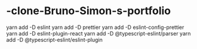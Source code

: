 # -clone-Bruno-Simon-s-portfolio

yarn add -D eslint
yarn add -D prettier
yarn add -D eslint-config-prettier
yarn add -D eslint-plugin-react
yarn add -D @typescript-eslint/parser
yarn add -D @typescript-eslint/eslint-plugin

